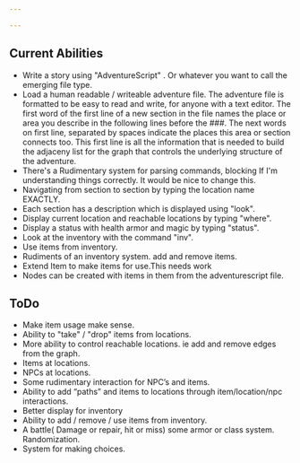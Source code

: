 ```yaml
---

---
```


Current Abilities
-----------------
  * Write a story using "AdventureScript" . Or whatever you want to call the emerging file type.    
  * Load a human readable / writeable adventure file. The adventure file
is formatted to be easy to read and write, for anyone with a text editor. The first word of the first line of a new section in the file names the place or area you describe in the following lines before the ###. The next words on first line, separated by spaces indicate the places this area or section connects too. This first line is all the information that is needed to build the adjaceny list for the graph that controls the underlying structure of the adventure.  
  * There's a Rudimentary system for parsing commands, blocking If I'm understanding things correctly.  It would be nice to change this.  
  * Navigating from section to section by typing the location name EXACTLY.   
  * Each section has a description which is displayed using "look".  
  * Display current location and reachable locations by typing "where".  
  * Display a status with health armor and magic by typing "status".  
  * Look at the inventory with the command "inv".  
  * Use items from inventory.  
  * Rudiments of an inventory system. add and remove items.  
  * Extend Item to make items for use.This needs work
  * Nodes can be created with items in them from the adventurescript file.

ToDo
-----
  * Make item usage make sense. 
  * Ability to "take" / "drop"  items from locations.
  * More ability to control reachable locations. ie add and remove edges from the graph.  
  * Items at locations.  
  * NPCs at locations.  
  * Some rudimentary interaction for NPC’s and items.   
  * Ability to add “paths” and items to locations through item/location/npc interactions.  
  * Better display for inventory  
  * Ability to add / remove / use items from inventory.  
  * A battle( Damage or repair, hit or miss) some armor or class system. Randomization.  
  * System for making choices.
